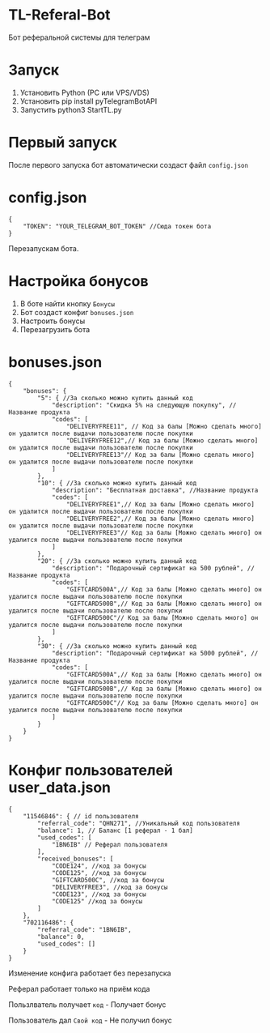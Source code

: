 # TL-Referal-Bot

Бот реферальной системы для телеграм

# Запуск

1. Установить Python (PC или VPS/VDS)
2. Установить pip install pyTelegramBotAPI
3. Запустить python3 StartTL.py

# Первый запуск
После первого запуска бот автоматически создаст файл ```config.json```

# config.json
```
{
    "TOKEN": "YOUR_TELEGRAM_BOT_TOKEN" //Сюда токен бота
}
```
Перезапускам бота.

# Настройка бонусов
1. В боте найти кнопку  ```Бонусы```
2. Бот создаст конфиг ```bonuses.json```
3. Настроить бонусы
4. Перезагрузить бота

# bonuses.json
```
{
    "bonuses": {
        "5": { //За сколько можно купить данный код
            "description": "Скидка 5% на следующую покупку", //Название продукта
            "codes": [
                "DELIVERYFREE11", // Код за балы [Можно сделать много] он удалится после выдачи пользователю после покупки
                "DELIVERYFREE12",// Код за балы [Можно сделать много] он удалится после выдачи пользователю после покупки
                "DELIVERYFREE13"// Код за балы [Можно сделать много] он удалится после выдачи пользователю после покупки
            ]
        },
        "10": { //За сколько можно купить данный код
            "description": "Бесплатная доставка", //Название продукта
            "codes": [
                "DELIVERYFREE1",// Код за балы [Можно сделать много] он удалится после выдачи пользователю после покупки
                "DELIVERYFREE2",// Код за балы [Можно сделать много] он удалится после выдачи пользователю после покупки
                "DELIVERYFREE3"// Код за балы [Можно сделать много] он удалится после выдачи пользователю после покупки
            ]
        },
        "20": { //За сколько можно купить данный код
            "description": "Подарочный сертификат на 500 рублей", //Название продукта
            "codes": [
                "GIFTCARD500A",// Код за балы [Можно сделать много] он удалится после выдачи пользователю после покупки
                "GIFTCARD500B",// Код за балы [Можно сделать много] он удалится после выдачи пользователю после покупки
                "GIFTCARD500C"// Код за балы [Можно сделать много] он удалится после выдачи пользователю после покупки
            ]
        },
        "30": { //За сколько можно купить данный код
            "description": "Подарочный сертификат на 5000 рублей", //Название продукта
            "codes": [
                "GIFTCARD500A",// Код за балы [Можно сделать много] он удалится после выдачи пользователю после покупки
                "GIFTCARD500B",// Код за балы [Можно сделать много] он удалится после выдачи пользователю после покупки
                "GIFTCARD500C"// Код за балы [Можно сделать много] он удалится после выдачи пользователю после покупки
            ]
        }
    }
}
```
# Конфиг пользователей user_data.json
```
{
    "11546846": { // id пользователя
        "referral_code": "QHN271", //Уникальный код пользователя
        "balance": 1, // Баланс [1 реферал - 1 бал]
        "used_codes": [
            "1BN6IB" // Реферал пользователя
        ],
        "received_bonuses": [
            "CODE124", //код за бонусы
            "CODE125", //код за бонусы
            "GIFTCARD500C", //код за бонусы
            "DELIVERYFREE3", //код за бонусы
            "CODE123", //код за бонусы
            "CODE125" //код за бонусы
        ]
    },
    "702116486": {
        "referral_code": "1BN6IB",
        "balance": 0,
        "used_codes": []
    }
}
```

Изменение конфига работает без перезапуска

Реферал работает только на приём кода

Пользлватель получает ```код``` - Получает бонус

Пользователь дал ```Свой код``` - Не получил бонус 
